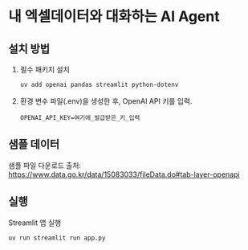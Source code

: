 
# 내 엑셀데이터와 대화하는 AI Agent

## 설치 방법

1. 필수 패키지 설치  
   ```bash
   uv add openai pandas streamlit python-dotenv
   ```

2. 환경 변수 파일(.env)을 생성한 후, OpenAI API 키를 입력.
   ```env
   OPENAI_API_KEY=여기에_발급받은_키_입력
   ```

## 샘플 데이터

샘플 파일 다운로드 출처:  
https://www.data.go.kr/data/15083033/fileData.do#tab-layer-openapi

## 실행

Streamlit 앱 실행  
   ```bash
   uv run streamlit run app.py
   ```



